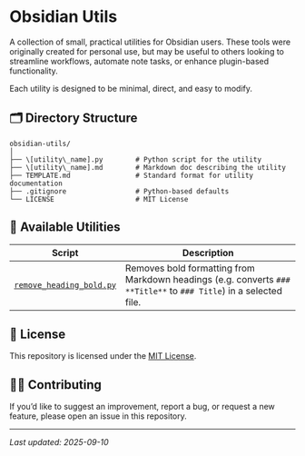 # Obsidian Utils

A collection of small, practical utilities for Obsidian users. These tools were originally created for personal use, but may be useful to others looking to streamline workflows, automate note tasks, or enhance plugin-based functionality.

Each utility is designed to be minimal, direct, and easy to modify.

## 🗂 Directory Structure

```
obsidian-utils/
│
├── \[utility\_name].py        # Python script for the utility
├── \[utility\_name].md        # Markdown doc describing the utility
├── TEMPLATE.md                # Standard format for utility documentation
├── .gitignore                 # Python-based defaults
└── LICENSE                    # MIT License
```

## 🧰 Available Utilities

| Script | Description |
|--------|-------------|
| [`remove_heading_bold.py`](remove_heading_bold.md) | Removes bold formatting from Markdown headings (e.g. converts `### **Title**` to `### Title`) in a selected file. |

## 📄 License

This repository is licensed under the [MIT License](LICENSE).

## 🙋‍♂️ Contributing

If you’d like to suggest an improvement, report a bug, or request a new feature, please open an issue in this repository.

---

_Last updated: 2025-09-10_